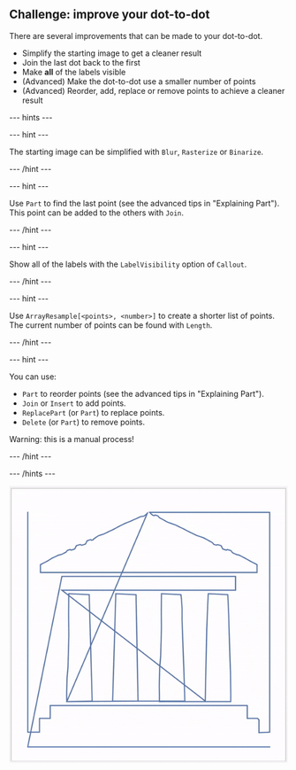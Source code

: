 ## Challenge: improve your dot-to-dot

There are several improvements that can be made to your dot-to-dot.

+ Simplify the starting image to get a cleaner result
+ Join the last dot back to the first
+ Make **all** of the labels visible
+ (Advanced) Make the dot-to-dot use a smaller number of points
+ (Advanced) Reorder, add, replace or remove points to achieve a cleaner result

--- hints ---

--- hint ---

The starting image can be simplified with `Blur`, `Rasterize` or `Binarize`.

--- /hint ---

--- hint ---

Use `Part` to find the last point (see the advanced tips in "Explaining Part").
This point can be added to the others with `Join`.

--- /hint ---

--- hint ---

Show all of the labels with the `LabelVisibility` option of `Callout`.

--- /hint ---

--- hint ---

Use `ArrayResample[<points>, <number>]` to create a shorter list of points.
The current number of points can be found with `Length`.

--- /hint ---

--- hint ---

You can use:
+ `Part` to reorder points (see the advanced tips in "Explaining Part").
+ `Join` or `Insert` to add points.
+ `ReplacePart` (or `Part`) to replace points.
+ `Delete` (or `Part`) to remove points.

Warning: this is a manual process!

--- /hint ---

--- /hints ---

![Simplifying the temple dot-to-dot](images/TempleGif.gif)